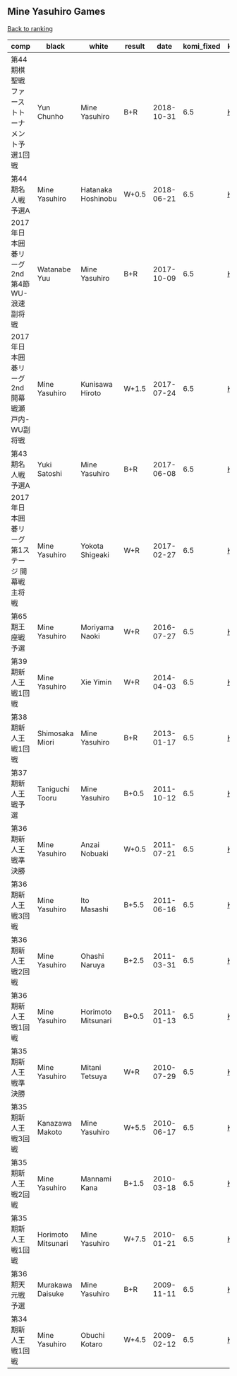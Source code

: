 ## Mine Yasuhiro Games

[Back to ranking](../../index.md)




| **comp** | **black** | **white** | **result** | **date** | **komi_fixed** | **kifu** | 
| --- | --- | --- | --- | --- | --- | --- |
| 第44期棋聖戦ファーストトーナメント予選1回戦 | Yun Chunho | Mine Yasuhiro | B+R | 2018-10-31 | 6.5 | [Kifu](https://kifudepot.net/kifucontents.php?id=1%2FcEfM%2Ft0W%2FiII42%2BANIaQ%3D%3D) | 
| 第44期名人戦予選A | Mine Yasuhiro | Hatanaka Hoshinobu | W+0.5 | 2018-06-21 | 6.5 | [Kifu](https://kifudepot.net/kifucontents.php?id=GbE0IRX4O1dEP4ijZgSDWg%3D%3D) | 
| 2017年日本囲碁リーグ2nd第4節WU-浪速副将戦 | Watanabe Yuu | Mine Yasuhiro | B+R | 2017-10-09 | 6.5 | [Kifu](https://kifudepot.net/kifucontents.php?id=%2BQXozPVSQiF5tQIw5Gqceg%3D%3D) | 
| 2017年日本囲碁リーグ2nd開幕戦瀬戸内-WU副将戦 | Mine Yasuhiro | Kunisawa Hiroto | W+1.5 | 2017-07-24 | 6.5 | [Kifu](https://kifudepot.net/kifucontents.php?id=lV4GOcX0Lu9QZ%2FAoFsBJqg%3D%3D) | 
| 第43期名人戦予選A | Yuki Satoshi | Mine Yasuhiro | B+R | 2017-06-08 | 6.5 | [Kifu](https://kifudepot.net/kifucontents.php?id=MNKnBzvouBzJD3FQpBlHiA%3D%3D) | 
| 2017年日本囲碁リーグ第1ステージ 開幕戦主将戦 | Mine Yasuhiro | Yokota Shigeaki | W+R | 2017-02-27 | 6.5 | [Kifu](https://kifudepot.net/kifucontents.php?id=rQAuGc23m4O8%2BdAwrAj9kg%3D%3D) | 
| 第65期王座戦予選 | Mine Yasuhiro | Moriyama Naoki | W+R | 2016-07-27 | 6.5 | [Kifu](https://kifudepot.net/kifucontents.php?id=WxonfIe28wIbveBkmciu%2Bg%3D%3D) | 
| 第39期新人王戦1回戦 | Mine Yasuhiro | Xie Yimin | W+R | 2014-04-03 | 6.5 | [Kifu](https://kifudepot.net/kifucontents.php?id=g7JGztnjYAJ%2Bvfb4HqmqJg%3D%3D) | 
| 第38期新人王戦1回戦 | Shimosaka Miori | Mine Yasuhiro | B+R | 2013-01-17 | 6.5 | [Kifu](https://kifudepot.net/kifucontents.php?id=uFThdud5YfepGNXEQNSAfw%3D%3D) | 
| 第37期新人王戦予選 | Taniguchi Tooru | Mine Yasuhiro | B+0.5 | 2011-10-12 | 6.5 | [Kifu](https://kifudepot.net/kifucontents.php?id=UWDWzrSSul0Jce1ynuJWWg%3D%3D) | 
| 第36期新人王戦準決勝 | Mine Yasuhiro | Anzai Nobuaki | W+0.5 | 2011-07-21 | 6.5 | [Kifu](https://kifudepot.net/kifucontents.php?id=wTTHsdWpI0xyitWrHM41jw%3D%3D) | 
| 第36期新人王戦3回戦 | Mine Yasuhiro | Ito Masashi | B+5.5 | 2011-06-16 | 6.5 | [Kifu](https://kifudepot.net/kifucontents.php?id=mSyBgB8%2Fec6Jam%2BWeO8LoA%3D%3D) | 
| 第36期新人王戦2回戦 | Mine Yasuhiro | Ohashi Naruya | B+2.5 | 2011-03-31 | 6.5 | [Kifu](https://kifudepot.net/kifucontents.php?id=dErlUngKJ30UgiVge0KMCA%3D%3D) | 
| 第36期新人王戦1回戦 | Mine Yasuhiro | Horimoto Mitsunari | B+0.5 | 2011-01-13 | 6.5 | [Kifu](https://kifudepot.net/kifucontents.php?id=%2BHG0sTymAwULuxHCawgAMA%3D%3D) | 
| 第35期新人王戦準決勝 | Mine Yasuhiro | Mitani Tetsuya | W+R | 2010-07-29 | 6.5 | [Kifu](https://kifudepot.net/kifucontents.php?id=3Eeokqk9ZbfbhcW1Pe2%2F2w%3D%3D) | 
| 第35期新人王戦3回戦 | Kanazawa Makoto | Mine Yasuhiro | W+5.5 | 2010-06-17 | 6.5 | [Kifu](https://kifudepot.net/kifucontents.php?id=XFJFtD4MlFmvvVPRwhOSXQ%3D%3D) | 
| 第35期新人王戦2回戦 | Mine Yasuhiro | Mannami Kana | B+1.5 | 2010-03-18 | 6.5 | [Kifu](https://kifudepot.net/kifucontents.php?id=nTL9X10EJ8rapMphV0IEUA%3D%3D) | 
| 第35期新人王戦1回戦 | Horimoto Mitsunari | Mine Yasuhiro | W+7.5 | 2010-01-21 | 6.5 | [Kifu](https://kifudepot.net/kifucontents.php?id=DhpAmBzvSUG6m6Na%2FZ30GA%3D%3D) | 
| 第36期天元戦予選 | Murakawa Daisuke | Mine Yasuhiro | B+R | 2009-11-11 | 6.5 | [Kifu](https://kifudepot.net/kifucontents.php?id=JDX6HIxMZkd6nYXKgYV74A%3D%3D) | 
| 第34期新人王戦1回戦 | Mine Yasuhiro | Obuchi Kotaro | W+4.5 | 2009-02-12 | 6.5 | [Kifu](https://kifudepot.net/kifucontents.php?id=YyHnvRmINivA9La3MDg9dw%3D%3D) |




